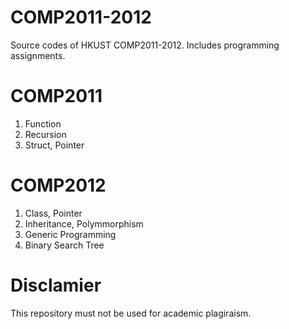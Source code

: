 # COMP2011-2012
Source codes of HKUST COMP2011-2012. Includes programming assignments.
# COMP2011
1. Function
2. Recursion
3. Struct, Pointer
# COMP2012
1. Class, Pointer
2. Inheritance, Polymmorphism
3. Generic Programming
4. Binary Search Tree
# Disclamier
This repository must not be used for academic plagiraism.
